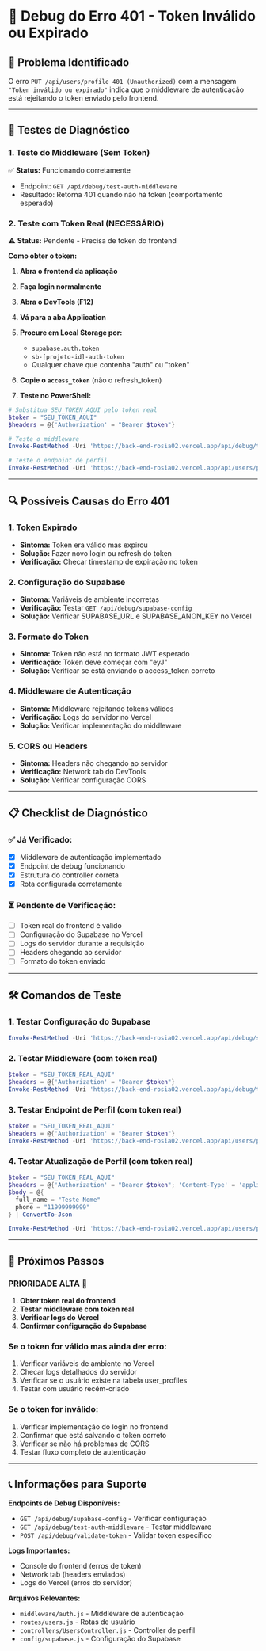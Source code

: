 # 🔧 Debug do Erro 401 - Token Inválido ou Expirado

## 🚨 Problema Identificado

O erro `PUT /api/users/profile 401 (Unauthorized)` com a mensagem `"Token inválido ou expirado"` indica que o middleware de autenticação está rejeitando o token enviado pelo frontend.

---

## 🧪 Testes de Diagnóstico

### 1. **Teste do Middleware (Sem Token)**
✅ **Status:** Funcionando corretamente
- Endpoint: `GET /api/debug/test-auth-middleware`
- Resultado: Retorna 401 quando não há token (comportamento esperado)

### 2. **Teste com Token Real (NECESSÁRIO)**
⚠️ **Status:** Pendente - Precisa de token do frontend

**Como obter o token:**

1. **Abra o frontend da aplicação**
2. **Faça login normalmente**
3. **Abra o DevTools (F12)**
4. **Vá para a aba Application**
5. **Procure em Local Storage por:**
   - `supabase.auth.token`
   - `sb-[projeto-id]-auth-token`
   - Qualquer chave que contenha "auth" ou "token"

6. **Copie o `access_token`** (não o refresh_token)

7. **Teste no PowerShell:**
```powershell
# Substitua SEU_TOKEN_AQUI pelo token real
$token = "SEU_TOKEN_AQUI"
$headers = @{'Authorization' = "Bearer $token"}

# Teste o middleware
Invoke-RestMethod -Uri 'https://back-end-rosia02.vercel.app/api/debug/test-auth-middleware' -Method GET -Headers $headers

# Teste o endpoint de perfil
Invoke-RestMethod -Uri 'https://back-end-rosia02.vercel.app/api/users/profile' -Method GET -Headers $headers
```

---

## 🔍 Possíveis Causas do Erro 401

### **1. Token Expirado**
- **Sintoma:** Token era válido mas expirou
- **Solução:** Fazer novo login ou refresh do token
- **Verificação:** Checar timestamp de expiração no token

### **2. Configuração do Supabase**
- **Sintoma:** Variáveis de ambiente incorretas
- **Verificação:** Testar `GET /api/debug/supabase-config`
- **Solução:** Verificar SUPABASE_URL e SUPABASE_ANON_KEY no Vercel

### **3. Formato do Token**
- **Sintoma:** Token não está no formato JWT esperado
- **Verificação:** Token deve começar com "eyJ"
- **Solução:** Verificar se está enviando o access_token correto

### **4. Middleware de Autenticação**
- **Sintoma:** Middleware rejeitando tokens válidos
- **Verificação:** Logs do servidor no Vercel
- **Solução:** Verificar implementação do middleware

### **5. CORS ou Headers**
- **Sintoma:** Headers não chegando ao servidor
- **Verificação:** Network tab do DevTools
- **Solução:** Verificar configuração CORS

---

## 📋 Checklist de Diagnóstico

### ✅ **Já Verificado:**
- [x] Middleware de autenticação implementado
- [x] Endpoint de debug funcionando
- [x] Estrutura do controller correta
- [x] Rota configurada corretamente

### ⏳ **Pendente de Verificação:**
- [ ] Token real do frontend é válido
- [ ] Configuração do Supabase no Vercel
- [ ] Logs do servidor durante a requisição
- [ ] Headers chegando ao servidor
- [ ] Formato do token enviado

---

## 🛠️ Comandos de Teste

### **1. Testar Configuração do Supabase**
```powershell
Invoke-RestMethod -Uri 'https://back-end-rosia02.vercel.app/api/debug/supabase-config' -Method GET
```

### **2. Testar Middleware (com token real)**
```powershell
$token = "SEU_TOKEN_REAL_AQUI"
$headers = @{'Authorization' = "Bearer $token"}
Invoke-RestMethod -Uri 'https://back-end-rosia02.vercel.app/api/debug/test-auth-middleware' -Method GET -Headers $headers
```

### **3. Testar Endpoint de Perfil (com token real)**
```powershell
$token = "SEU_TOKEN_REAL_AQUI"
$headers = @{'Authorization' = "Bearer $token"}
Invoke-RestMethod -Uri 'https://back-end-rosia02.vercel.app/api/users/profile' -Method GET -Headers $headers
```

### **4. Testar Atualização de Perfil (com token real)**
```powershell
$token = "SEU_TOKEN_REAL_AQUI"
$headers = @{'Authorization' = "Bearer $token"; 'Content-Type' = 'application/json'}
$body = @{
  full_name = "Teste Nome"
  phone = "11999999999"
} | ConvertTo-Json

Invoke-RestMethod -Uri 'https://back-end-rosia02.vercel.app/api/users/profile' -Method PUT -Headers $headers -Body $body
```

---

## 🎯 Próximos Passos

### **PRIORIDADE ALTA** 🔴
1. **Obter token real do frontend**
2. **Testar middleware com token real**
3. **Verificar logs do Vercel**
4. **Confirmar configuração do Supabase**

### **Se o token for válido mas ainda der erro:**
1. Verificar variáveis de ambiente no Vercel
2. Checar logs detalhados do servidor
3. Verificar se o usuário existe na tabela user_profiles
4. Testar com usuário recém-criado

### **Se o token for inválido:**
1. Verificar implementação do login no frontend
2. Confirmar que está salvando o token correto
3. Verificar se não há problemas de CORS
4. Testar fluxo completo de autenticação

---

## 📞 Informações para Suporte

**Endpoints de Debug Disponíveis:**
- `GET /api/debug/supabase-config` - Verificar configuração
- `GET /api/debug/test-auth-middleware` - Testar middleware
- `POST /api/debug/validate-token` - Validar token específico

**Logs Importantes:**
- Console do frontend (erros de token)
- Network tab (headers enviados)
- Logs do Vercel (erros do servidor)

**Arquivos Relevantes:**
- `middleware/auth.js` - Middleware de autenticação
- `routes/users.js` - Rotas de usuário
- `controllers/UsersController.js` - Controller de perfil
- `config/supabase.js` - Configuração do Supabase